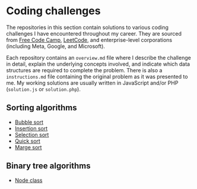 # Coding challenges

The repositories in this section contain solutions to various coding challenges I have encountered throughout my career. They are sourced from [Free Code Camp](https://freecodecamp.org), [LeetCode](https://leetcode.com/problemset/), and enterprise-level corporations (including Meta, Google, and Microsoft).

Each repository contains an `overview.md` file where I describe the challenge in detail, explain the underlying concepts involved, and indicate which data structures are required to complete the problem. There is also a `instructions.md` file containing the original problem as it was presented to me. My working solutions are usually written in JavaScript and/or PHP (`solution.js` or `solution.php`).

## Sorting algorithms

- [Bubble sort](https://github.com/clements-steven/coding-challenges/tree/master/bubble-sort)
- [Insertion sort](https://github.com/clements-steven/coding-challenges/tree/master/insertion-sort)
- [Selection sort](https://github.com/clements-steven/coding-challenges/tree/master/selection-sort)
- [Quick sort](https://github.com/clements-steven/coding-challenges/tree/master/quick-sort)
- [Marge sort](https://github.com/clements-steven/coding-challenges/tree/master/merge-sort)

## Binary tree algorithms

- [Node class](https://github.com/clements-steven/coding-challenges/tree/master/node-class)
